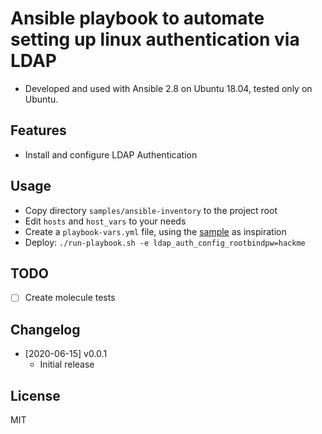 # Ansible playbook to automate setting up linux authentication via LDAP

- Developed and used with Ansible 2.8 on Ubuntu 18.04, tested only on Ubuntu.

## Features
- Install and configure LDAP Authentication

## Usage
- Copy directory `samples/ansible-inventory` to the project root
- Edit `hosts` and `host_vars` to your needs
- Create a `playbook-vars.yml` file, using the [sample](samples/playbook-vars.yml) as inspiration
- Deploy: `./run-playbook.sh -e ldap_auth_config_rootbindpw=hackme`

## TODO
- [ ] Create molecule tests

## Changelog
- [2020-06-15] v0.0.1
  - Initial release

## License
MIT

